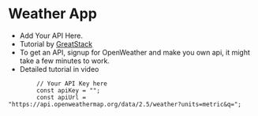 # Weather App

- Add Your API Here. 
- Tutorial by [GreatStack](https://www.youtube.com/watch?v=MIYQR-Ybrn4)
- To get an API, signup for OpenWeather and make you own api, it might take a few minutes to work.
- Detailed tutorial in video
```
        // Your API Key here
        const apiKey = "";
        const apiUrl = "https://api.openweathermap.org/data/2.5/weather?units=metric&q=";
```
